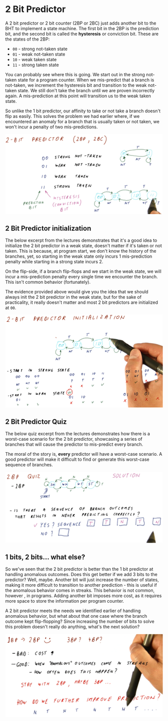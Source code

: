 # 2 Bit Predictor

A 2 bit predictor or 2 bit counter (2BP or 2BC) just adds another bit to the BHT
to implement a state machine. The first bit in the 2BP is the prediction bit,
and the second bit is called the **hysteresis** or conviction bit. These are the
states of the 2BP:

* `00` - strong not-taken state
* `01` - weak not-taken state
* `10` - weak taken state
* `11` - strong taken state

You can probably see where this is going. We start out in the strong not-taken
state for a program counter. When we mis-predict that a branch is not-taken, we
increment the hysteresis bit and transition to the weak not-taken state. We
still don't take the branch until we are proven incorrectly again. A
mis-prediction at this point will transition us to the weak taken state.

So unlike the 1 bit predictor, our affinity to take or not take a branch doesn't
flip as easily. This solves the problem we had earlier where, if we encountered
an anomaly for a branch that is usually taken or not taken, we won't incur a
penalty of two mis-predictions.

![2-bit-predictor](./img/2-bit-predictor.png)

## 2 Bit Predictor initialization

The below excerpt from the lectures demonstrates that it's a good idea to
initialize the 2 bit predictor in a weak state, doesn't matter if it's taken or
not taken. This is because, at program start, we don't know the history of the
branches, yet, so starting in the weak state only incurs 1 mis-prediction
penalty while starting in a strong state incurs 2.

On the flip-side, if a branch flip-flops and we start in the weak state, we will
incur a mis-prediction penalty every single time we encounter the branch. This
isn't common behavior (fortunately).

The evidence provided above would give you the idea that we should always init
the 2 bit predictor in the weak state, but for the sake of practicality, it
really doesn't matter and most 2 bit predictors are initialized at `00`.

![2-bit-predictor-init](./img/2-bit-predictor-init.png)

## 2 Bit Predictor Quiz

The below quiz excerpt from the lectures demonstrates how there is a worst-case
scenario for the 2 bit predictor, showcasing a series of branches that will
cause the predictor to mis-predict every branch.

The moral of the story is, **every** predictor will have a worst-case scenario.
A good predictor will make it difficult to find or generate this worst-case
sequence of branches.

![2-bit-predictor-quiz](./img/2-bit-predictor-quiz.png)

## 1 bits, 2 bits... what else?

So we've seen that the 2 bit predictor is better than the 1 bit predictor at
handling anomalous outcomes. Does this get better if we add 3 bits to the
predictor? Well, maybe. Another bit will just increase the number of states,
making it more difficult to transition to another prediction - this is useful
if the anomalous behavior comes in streaks. This behavior is not common, however
, in programs. Adding another bit imposes more cost, as it requires more space
to store the information per program counter.

A 2 bit predictor meets the needs we identified earlier of handling anomalous
behavior, but what about that one case where the branch outcome kept
flip-flopping? Since increasing the number of bits to solve this problem doesn't
really do anything, what's the next solution?

![2-bit-predictor-summary](./img/2-bit-predictor-summary.png)